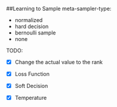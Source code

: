 
##Learning to Sample
meta-sampler-type:
- normalized
- hard decision
- bernoulli sample
- none

TODO:

- [X] Change the actual value to the rank
- [X] Loss Function
- [X] Soft Decision
- [X] Temperature

